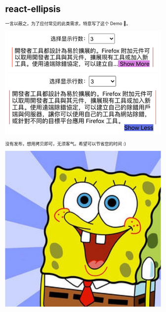 # react-ellipsis

一言以蔽之，为了应付常见的此类需求，特意写了这个 Demo 🤣。

  <img src="./images/showMore.jpg" />
  <img src="./images/showLess.jpg" />

没有发布，想用拷贝即可，无须客气。希望可以节省您的时间 :)

<img src="./images/elli.png" />
